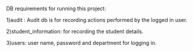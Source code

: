 DB requirements for running this project:

1)audit : Audit db is for recording actions performed by the logged in user.

2)student_information: for recording the student details.

3)users: user name, password and department for logging in.
